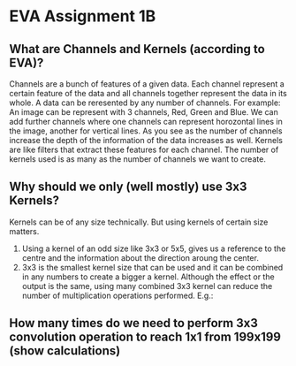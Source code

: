# EVA Assignment 1B

## What are Channels and Kernels (according to EVA)?
Channels are a bunch of features of a given data. Each channel represent a certain feature of the data and all channels together represent the data in its whole. A data can be reresented by any number of channels. For example: An image can be represent with 3 channels, Red, Green and Blue. We can add further channels where one channels can represent horozontal lines in the image, another for vertical lines. As you see as the number of channels increase the depth of the information of the data increases as well. 
Kernels are like filters that extract these features for each channel. The number of kernels used is as many as the number of channels we want to create.

## Why should we only (well mostly) use 3x3 Kernels?
Kernels can be of any size technically. But using kernels of certain size matters. 
1. Using a kernel of an odd size like 3x3 or 5x5, gives us a reference to the centre and the information about the direction aroung the center.
2. 3x3 is the smallest kernel size that can be used and it can be combined in any numbers to create a bigger a kernel. Although the effect or the output is the same, using many combined 3x3 kernel can reduce the number of multiplication operations performed.
E.g.:

## How many times do we need to perform 3x3 convolution operation to reach 1x1 from 199x199 (show calculations)
